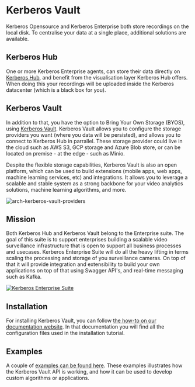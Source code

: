 # Kerberos Vault

Kerberos Opensource and Kerberos Enterprise both store recordings on the local disk. To centralise your data at a single place, additional solutions are available. 

## Kerberos Hub
One or more Kerberos Enterprise agents, can store their data directly on [Kerberos Hub](https://doc.kerberos.io/hub/first-things-first/), and benefit from the visualisation layer Kerberos Hub offers. When doing this your recordings will be uploaded inside the Kerberos datacenter (which is a black box for you).

## Kerberos Vault
In addition to that, you have the option to Bring Your Own Storage (BYOS), using [Kerberos Vault](https://doc.kerberos.io/vault/get-started/). Kerberos Vault allows you to configure the storage providers you want (where you data will be persisted), and allows you to connect to Kerberos Hub in parrallel. These storage provider could live in the cloud such as AWS S3, GCP storage and Azure Blob store, or can be located on premise - at the edge - such as Minio.

Despite the flexible storage capabilities, Kerberos Vault is also an open platform, which can be used to build extensions (mobile apps, web apps, machine learning services, etc) and integrations. It allows you to leverage a scalable and stable system as a strong backbone for your video analytics solutions, machine learning algorithms, and more.

![arch-kerberos-vault-providers](https://user-images.githubusercontent.com/1546779/130074390-88b61351-96b7-42e4-89ab-ebdb243f1efb.png)

## Mission

Both Kerberos Hub and Kerberos Vault belong to the Enterprise suite. The goal of this suite is to support enterprises building a scalable video surveillance infrastructure that is open to support all business processes and usecases. Kerberos Enterprise Suite will do all the heavy lifting in terms scaling the processing and storage of you surveillance cameras. On top of that it will provide integration and extensibility to build your own applications on top of that using Swagger API's, and real-time messaging such as Kafka.

[![Kerberos Enterprise Suite](https://user-images.githubusercontent.com/1546779/131241617-9b700e80-f40c-45b2-809f-da61b146ae66.png)](https://kerberos.io/)

## Installation

For installing Kerberos Vault, you can follow [the how-to on our documentation website](https://doc.kerberos.io/vault/installation). In that documentation you will find all the configuration files used in the installation tutorial. 

## Examples

A couple of [examples can be found here](examples). These examples illustrates how the Kerberos Vault API is working, and how it can be used to develop custom algorithms or applications.
